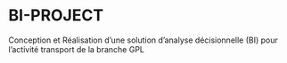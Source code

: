 # BI-PROJECT
Conception et Réalisation d’une solution d’analyse décisionnelle (BI) pour l’activité transport de la branche GPL
